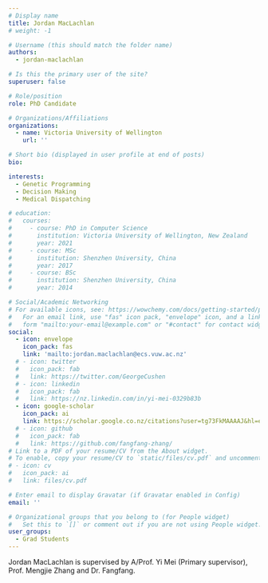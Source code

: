 ```yaml
---
# Display name
title: Jordan MacLachlan
# weight: -1

# Username (this should match the folder name)
authors:
  - jordan-maclachlan

# Is this the primary user of the site?
superuser: false

# Role/position
role: PhD Candidate

# Organizations/Affiliations
organizations:
  - name: Victoria University of Wellington
    url: ''

# Short bio (displayed in user profile at end of posts)
bio:

interests:
  - Genetic Programming
  - Decision Making
  - Medical Dispatching

# education:
#   courses:
#     - course: PhD in Computer Science
#       institution: Victoria University of Wellington, New Zealand
#       year: 2021
#     - course: MSc
#       institution: Shenzhen University, China
#       year: 2017
#     - course: BSc
#       institution: Shenzhen University, China
#       year: 2014

# Social/Academic Networking
# For available icons, see: https://wowchemy.com/docs/getting-started/page-builder/#icons
#   For an email link, use "fas" icon pack, "envelope" icon, and a link in the
#   form "mailto:your-email@example.com" or "#contact" for contact widget.
social:
  - icon: envelope
    icon_pack: fas
    link: 'mailto:jordan.maclachlan@ecs.vuw.ac.nz'
  # - icon: twitter
  #   icon_pack: fab
  #   link: https://twitter.com/GeorgeCushen
  # - icon: linkedin
  #   icon_pack: fab
  #   link: https://nz.linkedin.com/in/yi-mei-0329b83b
  - icon: google-scholar
    icon_pack: ai
    link: https://scholar.google.co.nz/citations?user=tg73FkMAAAAJ&hl=en
  # - icon: github
  #   icon_pack: fab
  #   link: https://github.com/fangfang-zhang/
# Link to a PDF of your resume/CV from the About widget.
# To enable, copy your resume/CV to `static/files/cv.pdf` and uncomment the lines below.
# - icon: cv
#   icon_pack: ai
#   link: files/cv.pdf

# Enter email to display Gravatar (if Gravatar enabled in Config)
email: ''

# Organizational groups that you belong to (for People widget)
#   Set this to `[]` or comment out if you are not using People widget.
user_groups:
  - Grad Students
---
```


Jordan MacLachlan is supervised by A/Prof. Yi Mei (Primary supervisor), Prof. Mengjie Zhang and Dr. Fangfang.

